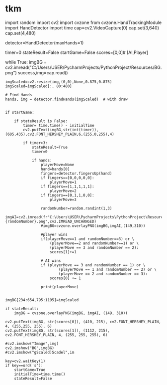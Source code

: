 # tkm
import random
import cv2
import cvzone
from cvzone.HandTrackingModule import HandDetector
import time
cap=cv2.VideoCapture(0)
cap.set(3,640)
cap.set(4,480)

detector=HandDetector(maxHands=1)

timer=0
stateResult=False
startGame=False
scores=[0,0]# [AI,Player]

while True:
    imgBG = cv2.imread("C:/Users/USER/PycharmProjects/PythonProject/Resources/BG.png")
    success,img=cap.read()

    imgScaled=cv2.resize(img,(0,0),None,0.875,0.875)
    imgScaled=imgScaled[:, 80:480]

    # Find Hands
    hands, img = detector.findHands(imgScaled)  # with draw


    if startGame:

        if stateResult is False:
            timer= time.time() - initialTime
            cv2.putText(imgBG,str(int(timer)),(605,435),cv2.FONT_HERSHEY_PLAIN,6,(255,0,255),4)

            if timer>3:
                stateResult=True
                timer=0

                if hands:
                    playerMove=None
                    hand=hands[0]
                    fingers=detector.fingersUp(hand)
                    if fingers==[0,0,0,0,0]:
                        playerMove=1
                    if fingers==[1,1,1,1,1]:
                        playerMove=2
                    if fingers==[0,1,1,0,0]:
                        playerMove=3

                    randomNumber=random.randint(1,3)
                    imgAI=cv2.imread(fr"C:\Users\USER\PycharmProjects\PythonProject\Resources\{randomNumber}.png",cv2.IMREAD_UNCHANGED)
                    #imgBG=cvzone.overlayPNG(imgBG,imgAI,(149,310))

                    #player wins
                    if(playerMove==1 and randomNumber==3) or \
                        (playerMove==2 and randomNumber==1) or \
                        (playerMove == 3 and randomNumber == 2):
                        scores[1]+=1

                    # AI wins
                    if (playerMove == 3 and randomNumber == 1) or \
                            (playerMove == 1 and randomNumber == 2) or \
                            (playerMove == 2 and randomNumber == 3):
                        scores[0] += 1

                    print(playerMove)


    imgBG[234:654,795:1195]=imgScaled

    if stateResult:
        imgBG = cvzone.overlayPNG(imgBG, imgAI, (149, 310))

    cv2.putText(imgBG, str(scores[0]), (410, 215), cv2.FONT_HERSHEY_PLAIN, 4, (255,255, 255), 6)
    cv2.putText(imgBG, str(scores[1]), (1112, 215), cv2.FONT_HERSHEY_PLAIN, 4, (255, 255, 255), 6)

    #cv2.imshow("Image",img)
    cv2.imshow("BG",imgBG)
    #cv2.imshow("gScaled)Scadel",im

    key=cv2.waitKey(1)
    if key==ord('s'):
        startGame=True
        initialTime=time.time()
        stateResult=False

